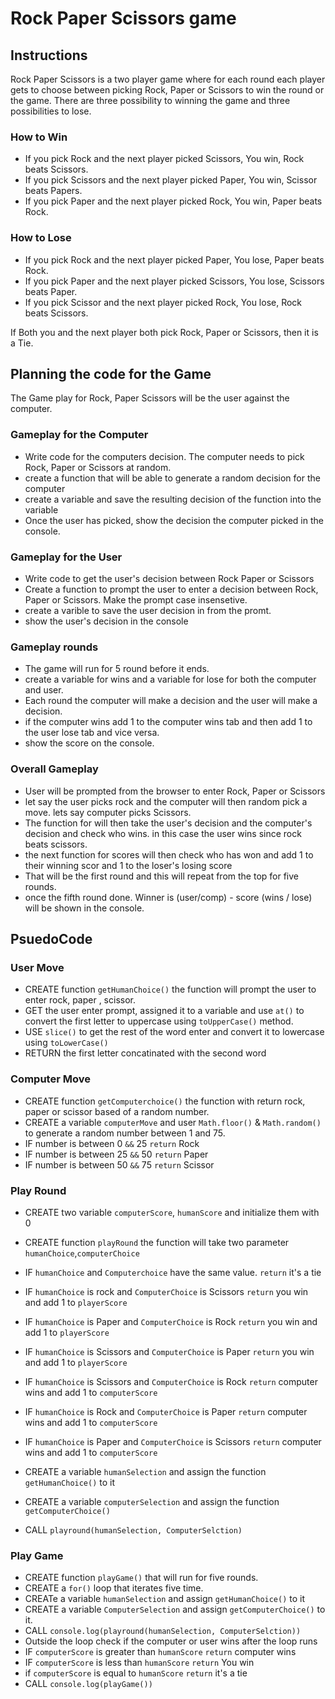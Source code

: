 # Rock Paper Scissors game

## Instructions

Rock Paper Scissors is a two player game where for each round each player gets to choose between picking Rock, Paper or Scissors to win the round or the game.
There are three possibility to winning the game and three possibilities to lose.

### How to Win 

- If you pick Rock and the next player picked Scissors, You win, Rock beats Scissors.
- If you pick Scissors and the next player picked Paper, You win, Scissor beats Papers.
- If you pick Paper and the next player picked Rock, You win, Paper beats Rock.

### How to Lose

- If you pick Rock and the next player picked Paper, You lose, Paper beats Rock.
- If you pick Paper and the next player picked Scissors, You lose, Scissors beats Paper.
- If you pick Scissor and the next player picked Rock, You lose, Rock beats Scissors.

If Both you and the next player both pick Rock, Paper or Scissors, then it is a Tie.

## Planning the code for the Game

The Game play for Rock, Paper Scissors will be the user against the computer. 

### Gameplay for the Computer

- Write code for the computers decision. The computer needs to pick Rock, Paper or Scissors at random.
- create a function that will be able to generate a random decision for the computer
- create a variable and save the resulting decision of the function into the variable 
- Once the user has picked, show the decision the computer picked in the console.

### Gameplay for the User

- Write code to get the user's decision between Rock Paper or Scissors
- Create a function to prompt the user to enter a decision between Rock, Paper or Scissors. Make the prompt case insensetive.
- create a varible to save the user decision in from the promt.
- show the user's decision in the console

### Gameplay rounds

- The game will run for 5 round before it ends.
- create a variable for wins and a variable for lose for both the computer and user.
- Each round the computer will make a decision and the user will make a decision. 
- if the computer wins add 1 to the computer wins tab and then add 1 to the user lose tab and vice versa.
- show the score on the console.

### Overall Gameplay

- User will be prompted from the browser to enter Rock, Paper or Scissors
- let say the user picks rock and the computer will then random pick a move. lets say computer picks Scissors.
- The function for will then take the user's decision and the computer's decision and check who wins. in this case the user wins since rock beats scissors.
- the next function for scores will then check who has won and add 1 to their winning scor and 1 to the loser's losing score
- That will be the first round and this will repeat from the top for five rounds.
- once the fifth round done. Winner is (user/comp) - score (wins / lose) will be shown in the console.


## PsuedoCode 

### User Move

- CREATE function `getHumanChoice()` the function will prompt the user to enter rock, paper , scissor.
- GET the user enter prompt, assigned it to a variable and use `at()` to convert the first letter to uppercase using `toUpperCase()` method.
- USE `slice()` to get the rest of the word enter and convert it to lowercase using `toLowerCase()`
- RETURN the first letter concatinated with the second word

### Computer Move

- CREATE function `getComputerchoice()` the function with return rock, paper or scissor based of a random number.
- CREATE a variable `computerMove` and user `Math.floor()` & `Math.random()` to generate a random number between 1 and 75.
- IF number is between 0 `&&` 25 `return` Rock
- IF number is between 25 `&&` 50 `return` Paper
- IF number is between 50 `&&` 75 `return` Scissor


### Play Round

- CREATE two variable `computerScore`, `humanScore` and initialize them with 0

- CREATE function `playRound` the function will take two parameter `humanChoice`,`computerChoice`

- IF `humanChoice` and `Computerchoice` have the same value. `return` it's a tie

- IF `humanChoice` is rock and `ComputerChoice` is Scissors `return` you win and add 1 to `playerScore`
- IF `humanChoice` is Paper and `ComputerChoice` is Rock `return` you win and add 1 to `playerScore`
- IF `humanChoice` is Scissors and `ComputerChoice` is Paper `return` you win and add 1 to `playerScore`

- IF `humanChoice` is Scissors and `ComputerChoice` is Rock `return` computer wins and add 1 to `computerScore`
- IF `humanChoice` is Rock and `ComputerChoice` is Paper `return` computer wins and add 1 to `computerScore`
- IF `humanChoice` is Paper and `ComputerChoice` is Scissors `return` computer wins and add 1 to `computerScore`
- CREATE a variable `humanSelection` and assign the function `getHumanChoice()` to it
- CREATE a variable `computerSelection` and assign the function `getComputerChoice()`
- CALL `playround(humanSelection, ComputerSelction)`


### Play Game

- CREATE function `playGame()` that will run for five rounds.
- CREATE a `for()` loop that iterates five time.
- CREATe a variable `humanSelection` and assign `getHumanChoice()` to it
- CREATE a variable `ComputerSelection` and assign `getComputerChoice()` to it.
- CALL `console.log(playround(humanSelection, ComputerSelction))`
- Outside the loop check if the computer or user wins after the loop runs
- IF `computerScore` is greater than `humanScore` `return` computer wins
- IF `computerScore` is less than `humanScore` `return` You win
- if `computerScore` is equal to `humanScore` `return` it's a tie
- CALL `console.log(playGame())`